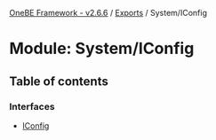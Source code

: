 [OneBE Framework - v2.6.6](../README.md) / [Exports](../modules.md) / System/IConfig

# Module: System/IConfig

## Table of contents

### Interfaces

- [IConfig](../interfaces/System_IConfig.IConfig.md)
